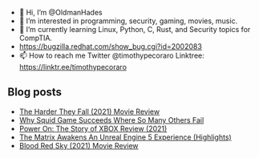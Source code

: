 - 👋 Hi, I’m @OldmanHades
- 👀 I’m interested in programming, security, gaming, movies, music.
- 🌱 I’m currently learning Linux, Python, C, Rust, and Security topics for CompTIA.
- https://bugzilla.redhat.com/show_bug.cgi?id=2002083
- 📫 How to reach me Twitter @timothypecoraro
Linktree: https://linktr.ee/timothypecoraro

## Blog posts
<!-- BLOG-POST-LIST:START -->
- [The Harder They Fall &lpar;2021&rpar; Movie Review](https://medium.com/@timothypecoraro/the-harder-they-fall-2021-movie-review-89a5502b0da9?source=rss-5097f5c9b801------2)
- [Why Squid Game Succeeds Where So Many Others Fail](https://medium.com/@timothypecoraro/why-squid-game-succeeds-where-so-many-others-fail-bb00143ead37?source=rss-5097f5c9b801------2)
- [Power On: The Story of XBOX Review &lpar;2021&rpar;](https://medium.com/@timothypecoraro/power-on-the-story-of-xbox-review-2021-ea85a79aaece?source=rss-5097f5c9b801------2)
- [The Matrix Awakens An Unreal Engine 5 Experience &lpar;Highlights&rpar;](https://medium.com/@timothypecoraro/the-matrix-awakens-an-unreal-engine-5-experience-highlights-349a4988a44b?source=rss-5097f5c9b801------2)
- [Blood Red Sky &lpar;2021&rpar; Movie Review](https://medium.com/@timothypecoraro/blood-red-sky-2021-movie-review-ada1a598befc?source=rss-5097f5c9b801------2)
<!-- BLOG-POST-LIST:END -->
